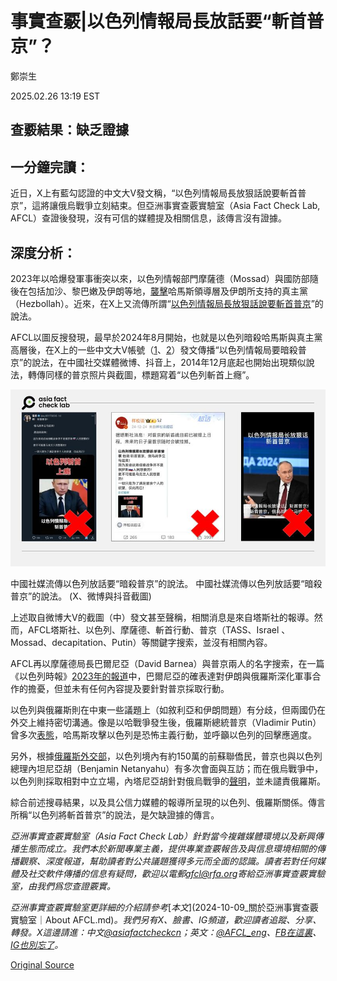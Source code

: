 # 事實查覈|以色列情報局長放話要“斬首普京”？

鄭崇生

2025.02.26 13:19 EST

## 查覈結果：缺乏證據

## 一分鐘完讀：

近日，X上有藍勾認證的中文大V發文稱，“以色列情報局長放狠話說要斬首普京”，這將讓俄烏戰爭立刻結束。但亞洲事實查覈實驗室（Asia Fact Check Lab, AFCL）查證後發現，沒有可信的媒體提及相關信息，該傳言沒有證據。

## 深度分析：

2023年以哈爆發軍事衝突以來，以色列情報部門摩薩德（Mossad）與國防部隨後在包括加沙、黎巴嫩及伊朗等地，[襲擊](https://www.axios.com/2024/10/20/israel-assassinations-sinwar-hamas-hezbollah)哈馬斯領導層及伊朗所支持的真主黨（Hezbollah）。近來，在X上又流傳所謂“[以色列情報局長放狠話說要斬首普京](https://archive.ph/KXkpQ)”的說法。

AFCL以圖反搜發現，最早於2024年8月開始，也就是以色列暗殺哈馬斯與真主黨高層後，在X上的一些中文大V帳號（[1](https://archive.ph/wip/ZtYzZ)、[2](https://archive.ph/wip/Mu36A)）發文傳播“以色列情報局要暗殺普京”的說法，在中國社交媒體微博、抖音上，2014年12月底起也開始出現類似說法，轉傳同樣的普京照片與截圖，標題寫着“以色列斬首上癮”。

![中國社媒流傳以色列放話要“暗殺普京”的說法。](images/TSEEJEMRPRGDJBITXTE5UVR5AI.PNG)

中國社媒流傳以色列放話要“暗殺普京”的說法。 中國社媒流傳以色列放話要“暗殺普京”的說法。 (X、微博與抖音截圖)

上述取自微博大V的截圖（中）發文甚至聲稱，相關消息是來自塔斯社的報導。然而，AFCL塔斯社、以色列、摩薩德、斬首行動、普京（TASS、Israel 、Mossad、decapitation、Putin）等關鍵字搜索，並沒有相關內容。

AFCL再以摩薩德局長巴爾尼亞（David Barnea）與普京兩人的名字搜索，在一篇《以色列時報》[2023年的報道](https://www.timesofisrael.com/mossad-chief-warns-russia-could-send-iran-arms-that-will-endanger-our-existence/)中，巴爾尼亞的確表達對伊朗與俄羅斯深化軍事合作的擔憂，但並未有任何內容提及要針對普京採取行動。

以色列與俄羅斯則在中東一些議題上（如敘利亞和伊朗問題）有分歧，但兩國仍在外交上維持密切溝通。像是以哈戰爭發生後，俄羅斯總統普京（Vladimir Putin）曾多次[表態](https://tass.com/politics/1869341)，哈馬斯攻擊以色列是恐怖主義行動，並呼籲以色列的回擊應適度。

另外，根據[俄羅斯外交部](https://mid.ru/en/maps/il/)，以色列境內有約150萬的前蘇聯僑民，普京也與以色列總理內坦尼亞胡（Benjamin Netanyahu）有多次會面與互訪；而在俄烏戰爭中，以色列則採取相對中立立場，內塔尼亞胡針對俄烏戰爭的[聲明](https://mepc.org/commentaries/israels-response-russian-invasion-ukraine/)，並未譴責俄羅斯。

綜合前述搜尋結果，以及具公信力媒體的報導所呈現的以色列、俄羅斯關係。傳言所稱“以色列將斬首普京”的說法，是欠缺證據的傳言。

*亞洲事實查覈實驗室（Asia Fact Check Lab）針對當今複雜媒體環境以及新興傳播生態而成立。我們本於新聞專業主義，提供專業查覈報告及與信息環境相關的傳播觀察、深度報道，幫助讀者對公共議題獲得多元而全面的認識。讀者若對任何媒體及社交軟件傳播的信息有疑問，歡迎以電郵*[*afcl@rfa.org*](mailto:afcl@rfa.org)*寄給亞洲事實查覈實驗室，由我們爲您查證覈實。*

*亞洲事實查覈實驗室更詳細的介紹請參考*[*本文*](2024-10-09_關於亞洲事實查覈實驗室｜About AFCL.md)*。我們另有X、臉書、IG頻道，歡迎讀者追蹤、分享、轉發。X這邊請進：中文*[*@asiafactcheckcn*](https://twitter.com/asiafactcheckcn)*；英文：*[*@AFCL\_eng*](https://twitter.com/AFCL_eng)*、*[*FB在這裏*](https://www.facebook.com/asiafactchecklabcn)*、*[*IG也別忘了*](https://www.instagram.com/asiafactchecklab/)*。*



[Original Source](https://www.rfa.org/mandarin/shishi-hecha/2025/02/26/fact-check-israel-plan-assassin-putin/)
